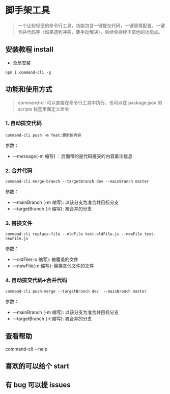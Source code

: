 # 脚手架工具

> 一个比较轻便的命令行工具，功能包含一键提交代码，一键替换配置，一键合并代码等（如果遇到冲突，要手动解决），后续会持续丰富他的功能点。

## 安装教程 install

-   全局安装

```
npm i command-cli -g
```

## 功能和使用方式

> command-cli 可以直接在命令行工具中执行，也可以在 package.json 的 scripts 标签里面定义命令

### 1. 自动提交代码

```
command-cli push -m feat:更新的内容
```

参数：

-   --message(-m 缩写) ：后面带的是代码提交的内容备注信息

### 2. 合并代码

```
command-cli merge-branch --targetBranch dev --mainBranch master
```

参数：

-   --mainBranch (-m 缩写): 以该分支为准合并目标分支
-   --targetBranch (-t 缩写): 被合并的分支

### 3. 替换文件

```
command-cli replace-file --oldFile test-oldFile.js --newFile test-newFile.js
```

参数：

-   --oldFile(-o 缩写): 被覆盖的文件
-   --newFile(-n 缩写): 替换其他文件的文件

### 4. 自动提交代码+合并代码

```
command-cli push-merge --targetBranch dev  --mainBranch master
```

参数：

-   --mainBranch (-m 缩写): 以该分支为准合并目标分支
-   --targetBranch (-t 缩写): 被合并的分支

## 查看帮助

command-cli --help

## 喜欢的可以给个 start

## 有 bug 可以提 issues
